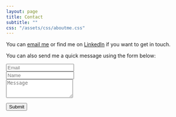 ```yaml
---
layout: page
title: Contact
subtitle: ""
css: "/assets/css/aboutme.css"
---
```


<div id="contactme-section">

<p>You can <a href="mailto:daniel.tobon@uao.edu.co?subject=Hello from danieltc.portfolio.com">email me</a> or find me on <a href="https://www.linkedin.com/in/danieltobonco43/">LinkedIn</a> if you want to get in touch.</p> 

<form action="https://formspree.io/mnqgydro" method="POST" class="form" id="contact-form">
  <p>You can also send me a quick message using the form below:</p>
  <div class="row">
    <div class="col-xs-6">
      <input type="email" name="_replyto" required="required" class="form-control input-lg" placeholder="Email" title="Email">
    </div>
    <div class="col-xs-6">
      <input type="text" name="name" class="form-control input-lg" placeholder="Name" title="Name">
    </div>
  </div>
  <input type="hidden" name="_subject" value="New submission from danieltc.portfolio.com">
  <textarea type="text" name="content" class="form-control input-lg" placeholder="Message" title="Message" required="required" rows="3"></textarea>
  <input type="text" name="_gotcha" style="display:none">
  <input type="hidden" name="_next" value="?message=Your message was sent successfully, thanks!" />
    
  <button type="submit" class="btn btn-lg btn-primary">Submit</button>
</form>

</div>

